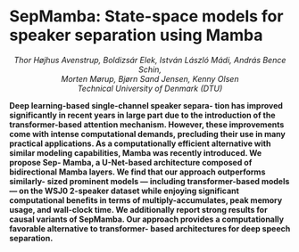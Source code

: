 # SepMamba: State-space models for speaker separation using Mamba

<p align=center><em>
Thor Højhus Avenstrup, Boldizsár Elek, István László Mádi, András Bence Schin,<br />
Morten Mørup, Bjørn Sand Jensen, Kenny Olsen <br />
Technical University of Denmark (DTU)
</em></p>

**Deep learning-based single-channel speaker separa- tion has improved significantly in recent years in large part due to the introduction of the transformer-based attention mechanism. However, these improvements come with intense computational demands, precluding their use in many practical applications. As a computationally efficient alternative with similar modeling capabilities, Mamba was recently introduced. We propose Sep- Mamba, a U-Net-based architecture composed of bidirectional Mamba layers. We find that our approach outperforms similarly- sized prominent models — including transformer-based models — on the WSJ0 2-speaker dataset while enjoying significant computational benefits in terms of multiply-accumulates, peak memory usage, and wall-clock time. We additionally report strong results for causal variants of SepMamba. Our approach provides a computationally favorable alternative to transformer- based architectures for deep speech separation.**
